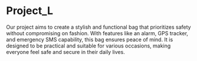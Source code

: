 # Project_L
Our project aims to create a stylish and functional bag that prioritizes safety without compromising on fashion. With features like an alarm, GPS tracker, and emergency SMS capability, this bag ensures peace of mind. It is designed to be practical and suitable for various occasions, making everyone feel safe and secure in their daily lives.

